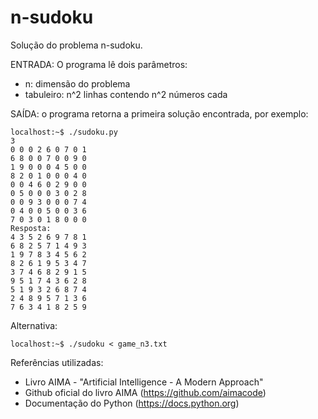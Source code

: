 # n-sudoku

Solução do problema n-sudoku.

ENTRADA: O programa lê dois parâmetros:
- n: dimensão do problema
- tabuleiro: n^2 linhas contendo n^2 números cada

SAÍDA: o programa retorna a primeira solução encontrada, por exemplo:

    localhost:~$ ./sudoku.py
    3
    0 0 0 2 6 0 7 0 1
    6 8 0 0 7 0 0 9 0
    1 9 0 0 0 4 5 0 0
    8 2 0 1 0 0 0 4 0
    0 0 4 6 0 2 9 0 0
    0 5 0 0 0 3 0 2 8
    0 0 9 3 0 0 0 7 4
    0 4 0 0 5 0 0 3 6
    7 0 3 0 1 8 0 0 0
    Resposta:
    4 3 5 2 6 9 7 8 1
    6 8 2 5 7 1 4 9 3
    1 9 7 8 3 4 5 6 2
    8 2 6 1 9 5 3 4 7
    3 7 4 6 8 2 9 1 5
    9 5 1 7 4 3 6 2 8
    5 1 9 3 2 6 8 7 4
    2 4 8 9 5 7 1 3 6
    7 6 3 4 1 8 2 5 9

Alternativa:

    localhost:~$ ./sudoku < game_n3.txt

Referências utilizadas:

 - Livro AIMA - "Artificial Intelligence - A Modern Approach"
 - Github oficial do livro AIMA (https://github.com/aimacode)
 - Documentação do Python (https://docs.python.org)
